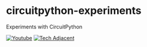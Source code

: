 # circuitpython-experiments
Experiments with CircuitPython

[![Youtube](https://img.shields.io/badge/YouTube-FF0000?style=flat-square&logo=youtube&logoColor=white)](https://www.youtube.com/channel/UCrCbscxHLiaauK4H478ArRQ) [![Tech Adjacent](https://img.shields.io/badge/Tech%20Adjacent-Substack-blue?style=flat-square&logo=substack)](https://techadjacent.substack.com/)

